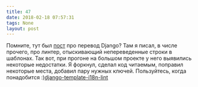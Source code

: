 ```yaml
---
title: 47
date: 2018-02-18 07:57:31
tags: None
layout: post
---
```


Помните, тут был [пост](https://t.me/itgram_channel/31) про перевод Django? Там я писал, в числе прочего, про линтер, отыскивающий непереведенные строки в шаблонах. Так вот, при прогоне на большом проекте у него выявились некоторые недостатки. Я форкнул, сделал код читаемым, поправил некоторые места, добавил пару нужных ключей. Пользуйтесь, когда понадобится :)[django-template-i18n-lint](https://github.com/orsinium/django-template-i18n-lint)
